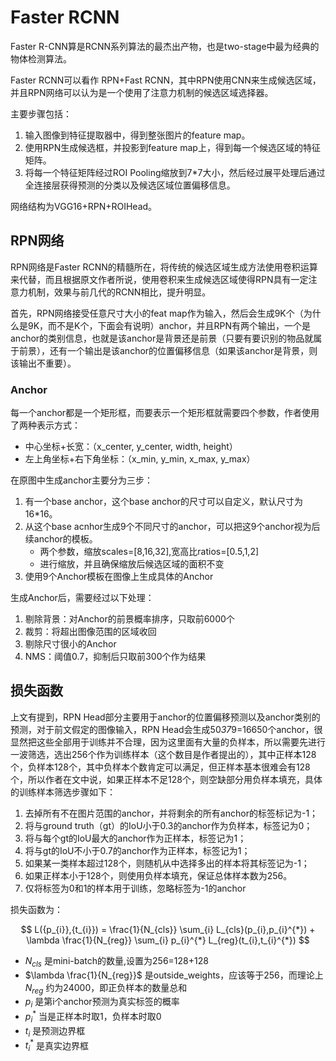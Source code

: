 # Faster RCNN

Faster R-CNN算是RCNN系列算法的最杰出产物，也是two-stage中最为经典的物体检测算法。

Faster RCNN可以看作 RPN+Fast RCNN，其中RPN使用CNN来生成候选区域，并且RPN网络可以认为是一个使用了注意力机制的候选区域选择器。

主要步骤包括：
1. 输入图像到特征提取器中，得到整张图片的feature map。
2. 使用RPN生成候选框，并投影到feature map上，得到每一个候选区域的特征矩阵。
3. 将每一个特征矩阵经过ROI Pooling缩放到7*7大小，然后经过展平处理后通过全连接层获得预测的分类以及候选区域位置偏移信息。

网络结构为VGG16+RPN+ROIHead。

## RPN网络

RPN网络是Faster RCNN的精髓所在，将传统的候选区域生成方法使用卷积运算来代替，而且根据原文作者所说，使用卷积来生成候选区域使得RPN具有一定注意力机制，效果与前几代的RCNN相比，提升明显。

首先，RPN网络接受任意尺寸大小的feat map作为输入，然后会生成9K个（为什么是9K，而不是K个，下面会有说明）anchor，并且RPN有两个输出，一个是anchor的类别信息，也就是该anchor是背景还是前景（只要有要识别的物品就属于前景），还有一个输出是该anchor的位置偏移信息（如果该anchor是背景，则该输出不重要）。

### Anchor

每一个anchor都是一个矩形框，而要表示一个矩形框就需要四个参数，作者使用了两种表示方式：
- 中心坐标+长宽：（x_center, y_center, width, height）
- 左上角坐标+右下角坐标：（x_min, y_min, x_max, y_max）

在原图中生成anchor主要分为三步：

1. 有一个base anchor，这个base anchor的尺寸可以自定义，默认尺寸为16*16。
2. 从这个base acnhor生成9个不同尺寸的anchor，可以把这9个anchor视为后续anchor的模板。
    - 两个参数，缩放scales=[8,16,32],宽高比ratios=[0.5,1,2]
    - 进行缩放，并且确保缩放后候选区域的面积不变
3. 使用9个Anchor模板在图像上生成具体的Anchor

生成Anchor后，需要经过以下处理：
1. 剔除背景：对Anchor的前景概率排序，只取前6000个
2. 裁剪：将超出图像范围的区域收回
3. 剔除尺寸很小的Anchor
4. NMS：阈值0.7，抑制后只取前300个作为结果

## 损失函数

上文有提到，RPN Head部分主要用于anchor的位置偏移预测以及anchor类别的预测，对于前文假定的图像输入，RPN Head会生成50*37*9=16650个anchor，很显然把这些全部用于训练并不合理，因为这里面有大量的负样本，所以需要先进行一波筛选，选出256个作为训练样本（这个数目是作者提出的），其中正样本128个，负样本128个，其中负样本个数肯定可以满足，但正样本基本很难会有128个，所以作者在文中说，如果正样本不足128个，则空缺部分用负样本填充，具体的训练样本筛选步骤如下：

1. 去掉所有不在图片范围的anchor，并将剩余的所有anchor的标签标记为-1；
2. 将与ground truth（gt）的IoU小于0.3的anchor作为负样本，标签记为0；
3. 将与每个gt的IoU最大的anchor作为正样本，标签记为1；
4. 将与gt的IoU不小于0.7的anchor作为正样本，标签记为1；
5. 如果某一类样本超过128个，则随机从中选择多出的样本将其标签记为-1；
6. 如果正样本小于128个，则使用负样本填充，保证总体样本数为256。
7. 仅将标签为0和1的样本用于训练，忽略标签为-1的anchor

损失函数为：

$$
L({p_{i}},{t_{i}}) = \frac{1}{N_{cls}} \sum_{i} L_{cls}(p_{i},p_{i}^{*}) + \lambda \frac{1}{N_{reg}} \sum_{i} p_{i}^{*} L_{reg}(t_{i},t_{i}^{*})
$$

- $N_{cls}$ 是mini-batch的数量,设置为256=128+128
- $\lambda \frac{1}{N_{reg}}$ 是outside_weights，应该等于256，而理论上 $N_{reg}$ 约为24000，即正负样本的数量总和
- $p_{i}$ 是第i个anchor预测为真实标签的概率
- $p_{i}^{*}$ 当是正样本时取1，负样本时取0
- $t_{i}$ 是预测边界框
- $t_{i}^{*}$ 是真实边界框

